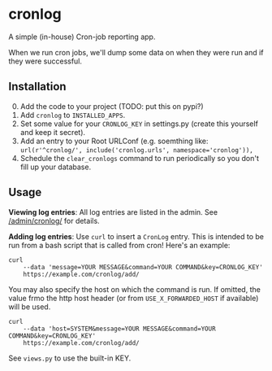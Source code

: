 cronlog
=======

A simple (in-house) Cron-job reporting app.


When we run cron jobs, we'll dump some data on when they were run and if
they were successful.


Installation
------------

0. Add the code to your project (TODO: put this on pypi?)
1. Add `cronlog` to `INSTALLED_APPS`.
2. Set some value for your `CRONLOG_KEY` in settings.py (create this yourself
   and keep it secret).
3. Add an entry to your Root URLConf (e.g. soemthing like: `url(r'^cronlog/', include('cronlog.urls', namespace='cronlog')),`
4. Schedule the `clear_cronlogs` command to run periodically so you don't
   fill up your database.


Usage
-----

**Viewing log entries**: All log entries are listed in the admin. See
[/admin/cronlog/](/admin/cronlog/) for details.


**Adding log entries**: Use `curl` to insert a `CronLog` entry. This is
intended to be run from a bash script that is called from cron! Here's an example:

    curl
        --data 'message=YOUR MESSAGE&command=YOUR COMMAND&key=CRONLOG_KEY'
        https://example.com/cronlog/add/

You may also specify the host on which the command is run. If omitted, the
value frmo the http host header (or from `USE_X_FORWARDED_HOST` if available)
will be used.

    curl
        --data 'host=SYSTEM&message=YOUR MESSAGE&command=YOUR COMMAND&key=CRONLOG_KEY'
        https://example.com/cronlog/add/

See `views.py` to use the built-in KEY.
